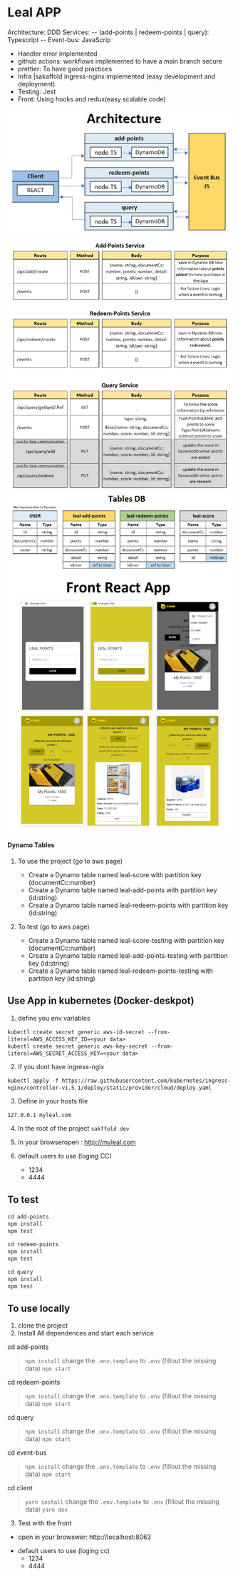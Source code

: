 

# Leal APP

Architecture: DDD
Services: 
-- (add-points | redeem-points | query): Typescript
-- Event-bus: JavaScrip

- Handler error implemented
- github actions: workflows implemented to have a main branch secure
- prettier: To have good practices
- Infra |sakaffold ingress-nginx implemented (easy development and deployment)
- Testing: Jest
- Front: Using hooks and redux(easy scalable code)

<img src="/images-doc/architectureImg.jpg" alt="Architecture" >
<img src="/images-doc/servicesImg.jpg" alt="Services" >
<img src="/images-doc/tablesDbImg.jpg" alt="Data Base">
<img src="/images-doc/frontImg.jpg" alt="Front React App">


#### Dynamo Tables
1. To use the project (go to aws page)
	- Create a Dynamo table named leal-score with partition key  (documentCc:number)
	- Create a Dynamo table named leal-add-points with partition key  (id:string)
	- Create a Dynamo table named leal-redeem-points with partition key  (id:string)

2. To test (go to aws page)
	- Create a Dynamo table named leal-score-testing with partition key  (documentCc:number)
	- Create a Dynamo table named leal-add-points-testing with partition key  (id:string)
	- Create a Dynamo table named leal-redeem-points-testing with partition key  (id:string)

## Use App in kubernetes (Docker-deskpot)

1. define you env variables
```
kubectl create secret generic aws-id-secret --from-literal=AWS_ACCESS_KEY_ID=<your data>
kubectl create secret generic aws-key-secret --from-literal=AWS_SECRET_ACCESS_KEY=<your data>
```

2. If you dont have ingress-ngix
```
kubectl apply -f https://raw.githubusercontent.com/kubernetes/ingress-nginx/controller-v1.5.1/deploy/static/provider/cloud/deploy.yaml
```
3. Define in your hosts file
```
127.0.0.1 myleal.com
```

4. In the root of the project
```sakffold dev```

5. In your browseropen : http://myleal.com

6. default users to use (loging CC)
	- 1234
	- 4444



## To test
```
cd add-points
npm install
npm test 
```
```
cd redeem-points
npm install
npm test
```
```
cd query
npm install
npm test
```

## To use locally

1. clone the project
2. Install All dependences and start each service

 cd add-points
> ``npm install``
> change the ``.env.template`` to ``.env`` (fillout the missing data)
> ``npm start``


cd redeem-points
> ``npm install``
> change the ``.env.template`` to ``.env`` (fillout the missing data)
> ``npm start``

cd query
> ``npm install``
> change the ``.env.template`` to ``.env`` (fillout the missing data)
> ``npm start``

cd event-bus
> ``npm install``
> change the ``.env.template`` to ``.env`` (fillout the missing data)
> ``npm start``

cd client
> ``yarn install``
> change the ``.env.template`` to ``.env`` (fillout the missing data)
> ``yarn dev``


3. Test with the front
* open in your browswer: http://localhost:8063

- default users to use (loging cc)
	- 1234
	- 4444
